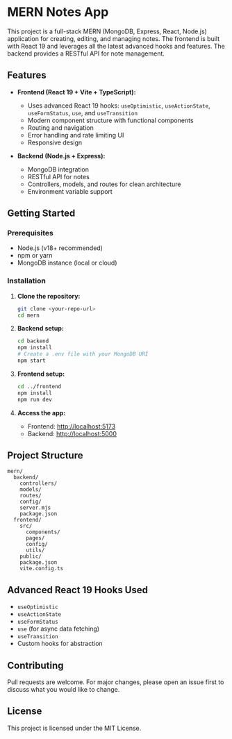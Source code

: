 # MERN Notes App

This project is a full-stack MERN (MongoDB, Express, React, Node.js) application for creating, editing, and managing notes. The frontend is built with React 19 and leverages all the latest advanced hooks and features. The backend provides a RESTful API for note management.

## Features

- **Frontend (React 19 + Vite + TypeScript):**

  - Uses advanced React 19 hooks: `useOptimistic`, `useActionState`, `useFormStatus`, `use`, and `useTransition`
  - Modern component structure with functional components
  - Routing and navigation
  - Error handling and rate limiting UI
  - Responsive design

- **Backend (Node.js + Express):**
  - MongoDB integration
  - RESTful API for notes
  - Controllers, models, and routes for clean architecture
  - Environment variable support

## Getting Started

### Prerequisites

- Node.js (v18+ recommended)
- npm or yarn
- MongoDB instance (local or cloud)

### Installation

1. **Clone the repository:**

   ```bash
   git clone <your-repo-url>
   cd mern
   ```

2. **Backend setup:**

   ```bash
   cd backend
   npm install
   # Create a .env file with your MongoDB URI
   npm start
   ```

3. **Frontend setup:**

   ```bash
   cd ../frontend
   npm install
   npm run dev
   ```

4. **Access the app:**
   - Frontend: [http://localhost:5173](http://localhost:5173)
   - Backend: [http://localhost:5000](http://localhost:5000)

## Project Structure

```
mern/
  backend/
    controllers/
    models/
    routes/
    config/
    server.mjs
    package.json
  frontend/
    src/
      components/
      pages/
      config/
      utils/
    public/
    package.json
    vite.config.ts
```

## Advanced React 19 Hooks Used

- `useOptimistic`
- `useActionState`
- `useFormStatus`
- `use` (for async data fetching)
- `useTransition`
- Custom hooks for abstraction

## Contributing

Pull requests are welcome. For major changes, please open an issue first to discuss what you would like to change.

## License

This project is licensed under the MIT License.
